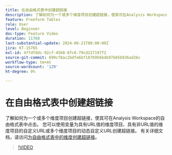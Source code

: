 ```yaml
---
title: 在自由格式表中创建超链接
description: 了解如何为一个或多个维度项目创建超链接，使其可在Analysis Workspace的自由格式表中点击。 您可以使用变量为具有URL值的维度项目、具有非URL值的维度项目的自定义URL或多个维度项目的动态自定义URL创建超链接。
feature: Freeform Tables
role: User
level: Beginner
doc-type: Feature Video
duration: 11760
last-substantial-update: 2024-06-21T00:00:00Z
jira: KT-15765
exl-id: 4ffdfddc-92cf-4568-8fc6-79cd227197f2
source-git-commit: 699cf8ac2bdfe6bf1876956bdb97b65b936ad26c
workflow-type: tm+mt
source-wordcount: '129'
ht-degree: 0%

---
```


# 在自由格式表中创建超链接

了解如何为一个或多个维度项目创建超链接，使其可在Analysis Workspace的自由格式表中点击。 您可以使用变量为具有URL值的维度项目、具有非URL值的维度项目的自定义URL或多个维度项目的动态自定义URL创建超链接。 有关详细文档，请访问[为自由格式表中的维度创建超链接](https://experienceleague.adobe.com/zh-hans/docs/analytics/analyze/analysis-workspace/visualizations/freeform-table/freeform-table-hyperlinks)。

>[!VIDEO](https://video.tv.adobe.com/v/3445797/?learn=on&captions=chi_hans)
